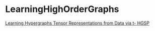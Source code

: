 # LearningHighOrderGraphs
 [Learning Hypergraphs Tensor Representations from Data via t- HGSP](https://www.techrxiv.org/articles/preprint/Learning_Hypergraphs_Tensor_Representations_from_Data_via_t-HGSP/22215487?file=39484105)
